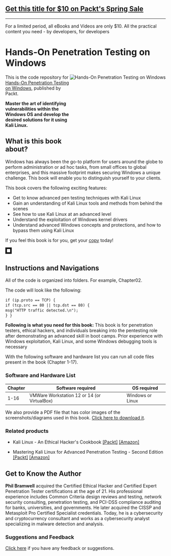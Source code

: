 ## [Get this title for $10 on Packt's Spring Sale](https://www.packt.com/B07949?utm_source=github&utm_medium=packt-github-repo&utm_campaign=spring_10_dollar_2022)
-----
For a limited period, all eBooks and Videos are only $10. All the practical content you need \- by developers, for developers

# Hands-On Penetration Testing on Windows

<a href="https://www.packtpub.com/networking-and-servers/hands-penetration-testing-windows?utm_source=github&utm_medium=repository&utm_campaign=9781788295666 "><img src="https://d1ldz4te4covpm.cloudfront.net/sites/default/files/imagecache/ppv4_main_book_cover/B07949_MockupCoverNew.png" alt="Hands-On Penetration Testing on Windows" height="256px" align="right"></a>

This is the code repository for [Hands-On Penetration Testing on Windows](https://www.packtpub.com/networking-and-servers/hands-penetration-testing-windows?utm_source=github&utm_medium=repository&utm_campaign=9781788295666), published by Packt.

**Master the art of identifying vulnerabilities within the Windows OS and develop the desired solutions for it using Kali Linux.**

## What is this book about?
Windows has always been the go-to platform for users around the globe to perform administration or ad hoc tasks, from small offices to global enterprises, and this massive footprint makes securing Windows a unique challenge. This book will enable you to distinguish yourself to your clients.

This book covers the following exciting features:
* Get to know advanced pen testing techniques with Kali Linux 
* Gain an understanding of Kali Linux tools and methods from behind the scenes 
* See how to use Kali Linux at an advanced level 
* Understand the exploitation of Windows kernel drivers 
* Understand advanced Windows concepts and protections, and how to bypass them using Kali Linux 


If you feel this book is for you, get your [copy](https://www.amazon.com/dp/1788295668) today!

<a href="https://www.packtpub.com/?utm_source=github&utm_medium=banner&utm_campaign=GitHubBanner"><img src="https://raw.githubusercontent.com/PacktPublishing/GitHub/master/GitHub.png" 
alt="https://www.packtpub.com/" border="5" /></a>

## Instructions and Navigations
All of the code is organized into folders. For example, Chapter02.

The code will look like the following:
```
if (ip.proto == TCP) {
if (tcp.src == 80 || tcp.dst == 80) {
msg("HTTP traffic detected.\n");
} }
```

**Following is what you need for this book:**
This book is for penetration testers, ethical hackers, and individuals breaking into the pentesting role after demonstrating an advanced skill in boot camps. Prior experience with Windows exploitation, Kali Linux, and some Windows debugging tools is necessary

With the following software and hardware list you can run all code files present in the book (Chapter 1-17).
### Software and Hardware List
| Chapter | Software required | OS required |
| -------- | ------------------------------------ | ----------------------------------- |
| 1-16 | VMWare Workstation 12 or 14 (or VirtualBox) | Windows or Linux |


We also provide a PDF file that has color images of the screenshots/diagrams used in this book. [Click here to download it](https://www.packtpub.com/sites/default/files/downloads/HandsOnPenetrationTestingonWindows_ColorImages.pdf).

### Related products
* Kali Linux - An Ethical Hacker's Cookbook [[Packt]](https://www.packtpub.com/networking-and-servers/kali-linux-ethical-hackers-cookbook?utm_source=github&utm_medium=repository&utm_campaign=9781787121829 ) [[Amazon]](https://www.amazon.com/dp/1787121828)

* Mastering Kali Linux for Advanced Penetration Testing - Second Edition [[Packt]](https://www.packtpub.com/networking-and-servers/mastering-kali-linux-advanced-penetration-testing-second-edition?utm_source=github&utm_medium=repository&utm_campaign=9781787120235 ) [[Amazon]](https://www.amazon.com/dp/1787120236)


## Get to Know the Author
**Phil Bramwell**
acquired the Certified Ethical Hacker and Certified Expert Penetration Tester certifications at the age of 21. His professional experience includes Common Criteria design reviews and testing, network security consulting, penetration testing, and PCI-DSS compliance auditing for banks, universities, and governments. He later acquired the CISSP and Metasploit Pro Certified Specialist credentials. Today, he is a cybersecurity and cryptocurrency consultant and works as a cybersecurity analyst specializing in malware detection and analysis.

### Suggestions and Feedback
[Click here](https://docs.google.com/forms/d/e/1FAIpQLSdy7dATC6QmEL81FIUuymZ0Wy9vH1jHkvpY57OiMeKGqib_Ow/viewform) if you have any feedback or suggestions.


